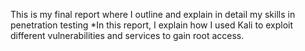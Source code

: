 This is my final report where I outline and explain in detail my skills in penetration testing 
*In this report, I explain how I used Kali to exploit different vulnerabilities and services to gain root access. 

